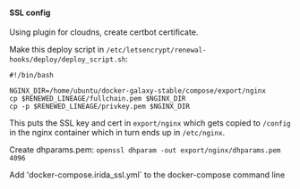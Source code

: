 #### SSL config

Using plugin for cloudns, create certbot certificate.

Make this deploy script in `/etc/letsencrypt/renewal-hooks/deploy/deploy_script.sh`:

```
#!/bin/bash

NGINX_DIR=/home/ubuntu/docker-galaxy-stable/compose/export/nginx
cp $RENEWED_LINEAGE/fullchain.pem $NGINX_DIR
cp -p $RENEWED_LINEAGE/privkey.pem $NGINX_DIR
```

This puts the SSL key and cert in `export/nginx` which gets copied to `/config` in the nginx container which in turn ends up in `/etc/nginx`.

Create dhparams.pem: `openssl dhparam -out export/nginx/dhparams.pem 4096`

Add 'docker-compose.irida\_ssl.yml` to the docker-compose command line
